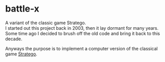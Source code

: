 # battle-x
A variant of the classic game Stratego.  
I started out this project back in 2003, then it lay dormant for many years.   
Some time ago I decided to brush off the old code and bring it back to this decade.   

Anyways the purpose is to implement a computer version of the classical game [Stratego](https://en.wikipedia.org/wiki/Stratego).

